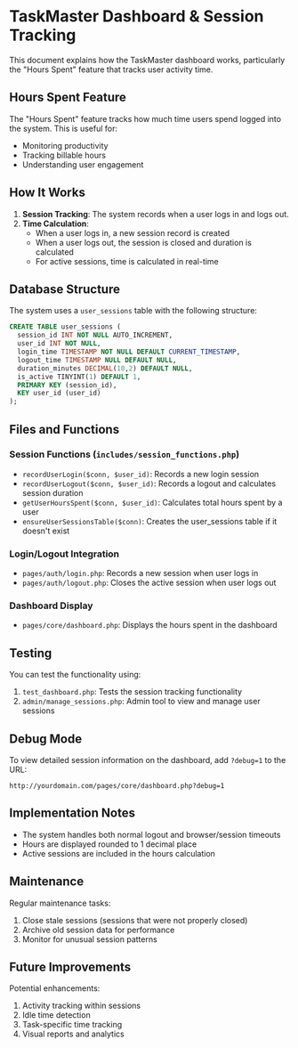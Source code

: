 # TaskMaster Dashboard & Session Tracking

This document explains how the TaskMaster dashboard works, particularly the "Hours Spent" feature that tracks user activity time.

## Hours Spent Feature

The "Hours Spent" feature tracks how much time users spend logged into the system. This is useful for:

- Monitoring productivity
- Tracking billable hours
- Understanding user engagement

## How It Works

1. **Session Tracking**: The system records when a user logs in and logs out.
2. **Time Calculation**: 
   - When a user logs in, a new session record is created
   - When a user logs out, the session is closed and duration is calculated
   - For active sessions, time is calculated in real-time

## Database Structure

The system uses a `user_sessions` table with the following structure:

```sql
CREATE TABLE user_sessions (
  session_id INT NOT NULL AUTO_INCREMENT,
  user_id INT NOT NULL,
  login_time TIMESTAMP NOT NULL DEFAULT CURRENT_TIMESTAMP,
  logout_time TIMESTAMP NULL DEFAULT NULL,
  duration_minutes DECIMAL(10,2) DEFAULT NULL,
  is_active TINYINT(1) DEFAULT 1,
  PRIMARY KEY (session_id),
  KEY user_id (user_id)
);
```

## Files and Functions

### Session Functions (`includes/session_functions.php`)

- `recordUserLogin($conn, $user_id)`: Records a new login session
- `recordUserLogout($conn, $user_id)`: Records a logout and calculates session duration
- `getUserHoursSpent($conn, $user_id)`: Calculates total hours spent by a user
- `ensureUserSessionsTable($conn)`: Creates the user_sessions table if it doesn't exist

### Login/Logout Integration

- `pages/auth/login.php`: Records a new session when user logs in
- `pages/auth/logout.php`: Closes the active session when user logs out

### Dashboard Display

- `pages/core/dashboard.php`: Displays the hours spent in the dashboard

## Testing

You can test the functionality using:

1. `test_dashboard.php`: Tests the session tracking functionality
2. `admin/manage_sessions.php`: Admin tool to view and manage user sessions

## Debug Mode

To view detailed session information on the dashboard, add `?debug=1` to the URL:

```
http://yourdomain.com/pages/core/dashboard.php?debug=1
```

## Implementation Notes

- The system handles both normal logout and browser/session timeouts
- Hours are displayed rounded to 1 decimal place
- Active sessions are included in the hours calculation

## Maintenance

Regular maintenance tasks:

1. Close stale sessions (sessions that were not properly closed)
2. Archive old session data for performance
3. Monitor for unusual session patterns

## Future Improvements

Potential enhancements:

1. Activity tracking within sessions
2. Idle time detection
3. Task-specific time tracking
4. Visual reports and analytics 